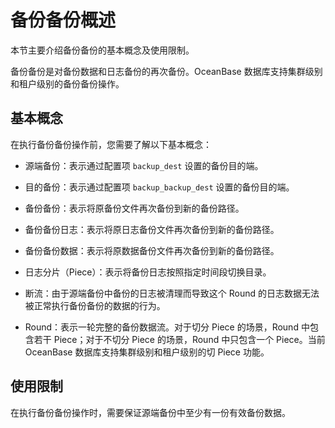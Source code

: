 备份备份概述 
===========================

本节主要介绍备份备份的基本概念及使用限制。

备份备份是对备份数据和日志备份的再次备份。OceanBase 数据库支持集群级别和租户级别的备份备份操作。

基本概念 
-------------------------

在执行备份备份操作前，您需要了解以下基本概念：

* 源端备份：表示通过配置项 `backup_dest` 设置的备份目的端。

  

* 目的备份：表示通过配置项 `backup_backup_dest` 设置的备份目的端。

  

* 备份备份：表示将原备份文件再次备份到新的备份路径。

  

* 备份备份日志：表示将原日志备份文件再次备份到新的备份路径。

  

* 备份备份数据：表示将原数据备份文件再次备份到新的备份路径。

  

* 日志分片（Piece）：表示将备份日志按照指定时间段切换目录。

  

* 断流：由于源端备份中备份的日志被清理而导致这个 Round 的日志数据无法被正常执行备份备份的数据的行为。

  

* Round：表示一轮完整的备份数据流。对于切分 Piece 的场景，Round 中包含若干 Piece；对于不切分 Piece 的场景，Round 中只包含一个 Piece。当前 OceanBase 数据库支持集群级别和租户级别的切 Piece 功能。

  




使用限制 
-------------------------

在执行备份备份操作时，需要保证源端备份中至少有一份有效备份数据。
